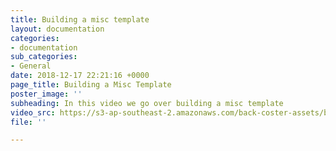 ```yaml
---
title: Building a misc template
layout: documentation
categories:
- documentation
sub_categories:
- General
date: 2018-12-17 22:21:16 +0000
page_title: Building a Misc Template
poster_image: ''
subheading: In this video we go over building a misc template
video_src: https://s3-ap-southeast-2.amazonaws.com/back-coster-assets/bp-training-videos/Building+a+Misc+Template.mp4
file: ''

---
```


